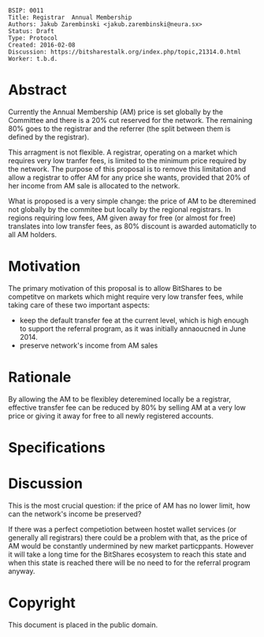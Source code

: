     BSIP: 0011
    Title: Registrar  Annual Membership
    Authors: Jakub Zarembinski <jakub.zarembinski@neura.sx>
    Status: Draft
    Type: Protocol
    Created: 2016-02-08
    Discussion: https://bitsharestalk.org/index.php/topic,21314.0.html
    Worker: t.b.d.

# Abstract
Currently the Annual Membership (AM) price is set globally by the Committee and there is a 20% cut reserved for the network. The remaining 80% goes to the registrar and the referrer (the split between them is defined by the registrar).

This arragment is not flexible. A registrar, operating on a market which requires very low tranfer fees, is limited to the minimum price required by the network. The purpose of this proposal is to remove this limitation and allow a registrar to offer AM for any price she wants, provided that 20% of her income from AM sale is allocated to the network.

What is proposed is a very simple change: the price of AM to be dteremined not globally by the commitee but locally by the regional registrars. In regions requiring low fees, AM given away for free (or almost for free) translates into low transfer fees, as 80% discount is awarded automaticlly to all AM holders.

# Motivation
The primary motivation of this proposal is to allow BitShares to be competitve on markets which might require very low transfer fees, while taking care of these two important aspects:
* keep the default transfer fee at the current level, which is high enough to support the referral program, as it was initially annaoucned in June 2014.
* preserve network's income from AM sales


# Rationale
By allowing the AM to be flexibley deteremined locally be a registrar, effective transfer fee can be reduced by 80% by selling AM at a very low price or giving it away for free to all newly registered accounts.


# Specifications


# Discussion
This is the most crucial question: if the price of AM has no lower limit, how can the network's income be preserved? 

If there was a perfect competiotion between hostet wallet services (or generally all registrars) there could be a problem with that, as the price of AM would be constantly undermined by new market particppants. However it will take a long time for the BitShares ecosystem to reach this state and when this state is reached there will be no need to for the referral program anyway.


# Copyright
This document is placed in the public domain.
